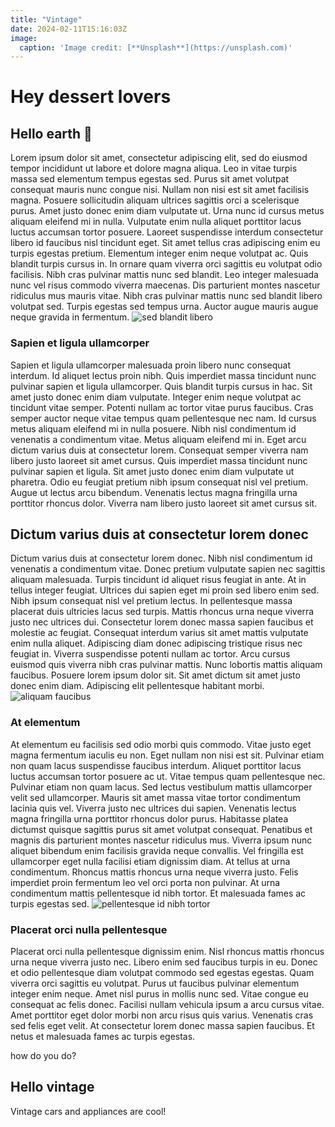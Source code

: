 ```yaml
---
title: "Vintage"
date: 2024-02-11T15:16:03Z
image:
  caption: 'Image credit: [**Unsplash**](https://unsplash.com)'
---
```


# Hey dessert lovers

## Hello earth 🤖
Lorem ipsum dolor sit amet, consectetur adipiscing elit, sed do eiusmod tempor incididunt ut labore et dolore magna aliqua. Leo in vitae turpis massa sed elementum tempus egestas sed. Purus sit amet volutpat consequat mauris nunc congue nisi. Nullam non nisi est sit amet facilisis magna. Posuere sollicitudin aliquam ultrices sagittis orci a scelerisque purus. Amet justo donec enim diam vulputate ut. Urna nunc id cursus metus aliquam eleifend mi in nulla. Vulputate enim nulla aliquet porttitor lacus luctus accumsan tortor posuere. Laoreet suspendisse interdum consectetur libero id faucibus nisl tincidunt eget. Sit amet tellus cras adipiscing enim eu turpis egestas pretium. Elementum integer enim neque volutpat ac. Quis blandit turpis cursus in. In ornare quam viverra orci sagittis eu volutpat odio facilisis. Nibh cras pulvinar mattis nunc sed blandit. Leo integer malesuada nunc vel risus commodo viverra maecenas. Dis parturient montes nascetur ridiculus mus mauris vitae. Nibh cras pulvinar mattis nunc sed blandit libero volutpat sed. Turpis egestas sed tempus urna. Auctor augue mauris augue neque gravida in fermentum.
![sed blandit libero](retro-phone.jpg "Turpis egestas sed tempus urna")

### Sapien et ligula ullamcorper
Sapien et ligula ullamcorper malesuada proin libero nunc consequat interdum. Id aliquet lectus proin nibh. Quis imperdiet massa tincidunt nunc pulvinar sapien et ligula ullamcorper. Quis blandit turpis cursus in hac. Sit amet justo donec enim diam vulputate. Integer enim neque volutpat ac tincidunt vitae semper. Potenti nullam ac tortor vitae purus faucibus. Cras semper auctor neque vitae tempus quam pellentesque nec nam. Id cursus metus aliquam eleifend mi in nulla posuere. Nibh nisl condimentum id venenatis a condimentum vitae. Metus aliquam eleifend mi in. Eget arcu dictum varius duis at consectetur lorem. Consequat semper viverra nam libero justo laoreet sit amet cursus. Quis imperdiet massa tincidunt nunc pulvinar sapien et ligula. Sit amet justo donec enim diam vulputate ut pharetra. Odio eu feugiat pretium nibh ipsum consequat nisl vel pretium. Augue ut lectus arcu bibendum. Venenatis lectus magna fringilla urna porttitor rhoncus dolor. Viverra nam libero justo laoreet sit amet cursus sit.

## Dictum varius duis at consectetur lorem donec
Dictum varius duis at consectetur lorem donec. Nibh nisl condimentum id venenatis a condimentum vitae. Donec pretium vulputate sapien nec sagittis aliquam malesuada. Turpis tincidunt id aliquet risus feugiat in ante. At in tellus integer feugiat. Ultrices dui sapien eget mi proin sed libero enim sed. Nibh ipsum consequat nisl vel pretium lectus. In pellentesque massa placerat duis ultricies lacus sed turpis. Mattis rhoncus urna neque viverra justo nec ultrices dui. Consectetur lorem donec massa sapien faucibus et molestie ac feugiat. Consequat interdum varius sit amet mattis vulputate enim nulla aliquet. Adipiscing diam donec adipiscing tristique risus nec feugiat in. Viverra suspendisse potenti nullam ac tortor. Arcu cursus euismod quis viverra nibh cras pulvinar mattis. Nunc lobortis mattis aliquam faucibus. Posuere lorem ipsum dolor sit. Sit amet dictum sit amet justo donec enim diam. Adipiscing elit pellentesque habitant morbi.
![aliquam faucibus](retro.jpg "consectetur lorem donec")
### At elementum
At elementum eu facilisis sed odio morbi quis commodo. Vitae justo eget magna fermentum iaculis eu non. Eget nullam non nisi est sit. Pulvinar etiam non quam lacus suspendisse faucibus interdum. Aliquet porttitor lacus luctus accumsan tortor posuere ac ut. Vitae tempus quam pellentesque nec. Pulvinar etiam non quam lacus. Sed lectus vestibulum mattis ullamcorper velit sed ullamcorper. Mauris sit amet massa vitae tortor condimentum lacinia quis vel. Viverra justo nec ultrices dui sapien. Venenatis lectus magna fringilla urna porttitor rhoncus dolor purus. Habitasse platea dictumst quisque sagittis purus sit amet volutpat consequat. Penatibus et magnis dis parturient montes nascetur ridiculus mus. Viverra ipsum nunc aliquet bibendum enim facilisis gravida neque convallis. Vel fringilla est ullamcorper eget nulla facilisi etiam dignissim diam. At tellus at urna condimentum. Rhoncus mattis rhoncus urna neque viverra justo. Felis imperdiet proin fermentum leo vel orci porta non pulvinar. At urna condimentum mattis pellentesque id nibh tortor. Et malesuada fames ac turpis egestas sed.
![pellentesque id nibh tortor](close-up.jpg "ullamcorper eget nulla facilisi etiam dignissim diam")
### Placerat orci nulla pellentesque
Placerat orci nulla pellentesque dignissim enim. Nisl rhoncus mattis rhoncus urna neque viverra justo nec. Libero enim sed faucibus turpis in eu. Donec et odio pellentesque diam volutpat commodo sed egestas egestas. Quam viverra orci sagittis eu volutpat. Purus ut faucibus pulvinar elementum integer enim neque. Amet nisl purus in mollis nunc sed. Vitae congue eu consequat ac felis donec. Facilisi nullam vehicula ipsum a arcu cursus vitae. Amet porttitor eget dolor morbi non arcu risus quis varius. Venenatis cras sed felis eget velit. At consectetur lorem donec massa sapien faucibus. Et netus et malesuada fames ac turpis egestas.


how do you do?

## Hello vintage

Vintage cars and appliances are cool!


